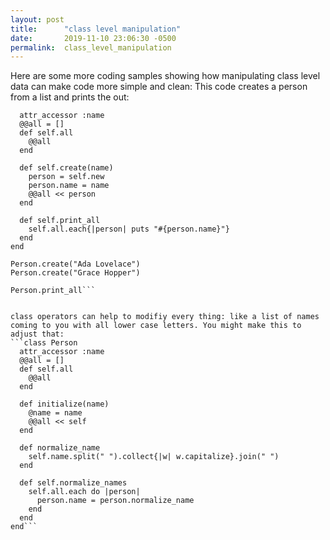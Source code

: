 ```yaml
---
layout: post
title:      "class level manipulation"
date:       2019-11-10 23:06:30 -0500
permalink:  class_level_manipulation
---
```



Here are some more coding samples showing how manipulating class level data can  make code more simple and clean:
This code creates a person from a list and prints the out:

```class Person
  attr_accessor :name
  @@all = []
  def self.all
    @@all
  end
 
  def self.create(name)
    person = self.new
    person.name = name
    @@all << person
  end
 
  def self.print_all
    self.all.each{|person| puts "#{person.name}"}
  end
end
 
Person.create("Ada Lovelace")
Person.create("Grace Hopper")
 
Person.print_all```


class operators can help to modifiy every thing: like a list of names coming to you with all lower case letters. You might make this to adjust that:
```class Person
  attr_accessor :name
  @@all = []
  def self.all
    @@all
  end
 
  def initialize(name)
    @name = name
    @@all << self
  end
 
  def normalize_name
    self.name.split(" ").collect{|w| w.capitalize}.join(" ")
  end
 
  def self.normalize_names
    self.all.each do |person|
      person.name = person.normalize_name
    end
  end
end```





